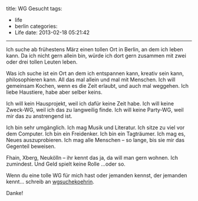 title: WG Gesucht
tags:
  - life
  - berlin
categories:
  - Life
date: 2013-02-18 05:21:42
---

Ich suche ab frühestens März einen tollen Ort in Berlin, an dem ich leben kann.  Da ich nicht gern allein bin, würde ich dort gern zusammen mit zwei oder drei tollen Leuten leben.

Was ich suche ist ein Ort an dem ich entspannen kann, kreativ sein kann, philosophieren kann. All das mal allein und mal mit Menschen. Ich will gemeinsam Kochen, wenn es die Zeit erlaubt, und auch mal weggehen. Ich liebe Haustiere, habe aber selber keins.

Ich will kein Hausprojekt, weil ich dafür keine Zeit habe. Ich will keine Zweck-WG, weil ich das zu langweilig finde. Ich will keine Party-WG, weil mir das zu anstrengend ist.

Ich bin sehr umgänglich. Ich mag Musik und Literatur. Ich sitze zu viel vor dem Computer. Ich bin ein Freidenker. Ich bin ein Tagträumer. Ich mag es, Neues auszuprobieren. Ich mag alle Menschen – so lange, bis sie mir das Gegenteil beweisen.

Fhain, Xberg, Neukölln – ihr kennt das ja, da will man gern wohnen. Ich zumindest. Und Geld spielt keine Rolle …oder so.

Wenn du eine tolle WG für mich hast oder jemanden kennst, der jemanden kennt… schreib an [wgsuche<at>koehr<dot>in](mailto:wgsuche-at-koehr-dot-in).  

Danke!
